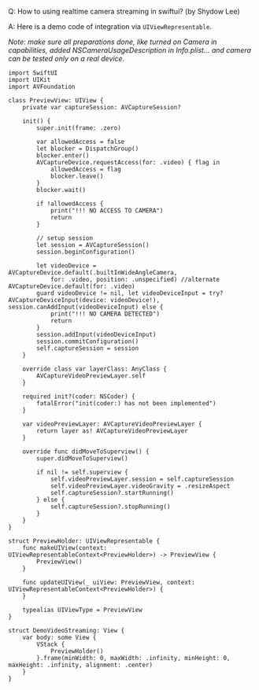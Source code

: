 Q: How to using realtime camera streaming in swiftui? (by Shydow Lee)

A: Here is a demo code of integration via `UIViewRepresentable`.

*Note: make sure all preparations done, like turned on Camera in capabilities, added NSCameraUsageDescription in Info.plist... and camera can be tested only on a real device.*


    import SwiftUI
    import UIKit
    import AVFoundation
    
    class PreviewView: UIView {
        private var captureSession: AVCaptureSession?
    
        init() {
            super.init(frame: .zero)
    
            var allowedAccess = false
            let blocker = DispatchGroup()
            blocker.enter()
            AVCaptureDevice.requestAccess(for: .video) { flag in
                allowedAccess = flag
                blocker.leave()
            }
            blocker.wait()
    
            if !allowedAccess {
                print("!!! NO ACCESS TO CAMERA")
                return
            }
    
            // setup session
            let session = AVCaptureSession()
            session.beginConfiguration()
    
            let videoDevice = AVCaptureDevice.default(.builtInWideAngleCamera,
                for: .video, position: .unspecified) //alternate AVCaptureDevice.default(for: .video)
            guard videoDevice != nil, let videoDeviceInput = try? AVCaptureDeviceInput(device: videoDevice!), session.canAddInput(videoDeviceInput) else {
                print("!!! NO CAMERA DETECTED")
                return
            }
            session.addInput(videoDeviceInput)
            session.commitConfiguration()
            self.captureSession = session
        }
    
        override class var layerClass: AnyClass {
            AVCaptureVideoPreviewLayer.self
        }
    
        required init?(coder: NSCoder) {
            fatalError("init(coder:) has not been implemented")
        }
    
        var videoPreviewLayer: AVCaptureVideoPreviewLayer {
            return layer as! AVCaptureVideoPreviewLayer
        }
    
        override func didMoveToSuperview() {
            super.didMoveToSuperview()
    
            if nil != self.superview {
                self.videoPreviewLayer.session = self.captureSession
                self.videoPreviewLayer.videoGravity = .resizeAspect
                self.captureSession?.startRunning()
            } else {
                self.captureSession?.stopRunning()
            }
        }
    }
    
    struct PreviewHolder: UIViewRepresentable {
        func makeUIView(context: UIViewRepresentableContext<PreviewHolder>) -> PreviewView {
            PreviewView()
        }
    
        func updateUIView(_ uiView: PreviewView, context: UIViewRepresentableContext<PreviewHolder>) {
        }
    
        typealias UIViewType = PreviewView
    }
    
    struct DemoVideoStreaming: View {
        var body: some View {
            VStack {
                PreviewHolder()
            }.frame(minWidth: 0, maxWidth: .infinity, minHeight: 0, maxHeight: .infinity, alignment: .center)
        }
    }


